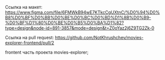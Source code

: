 Ссылка на макет: https://www.figma.com/file/6FMWkB94wE7KTkcCgUXtnC/%D0%94%D0%B8%D0%BF%D0%BB%D0%BE%D0%BC%D0%BD%D1%8B%D0%B9-%D0%BF%D1%80%D0%BE%D0%B5%D0%BA%D1%82?type=design&node-id=891-3857&mode=design&t=Z0oYaz2j6Z9TG2Zk-0

Ссылка на pull request: https://github.com/NotKhrushchev/movies-explorer-frontend/pull/2

frontent часть проекта movies-explorer;